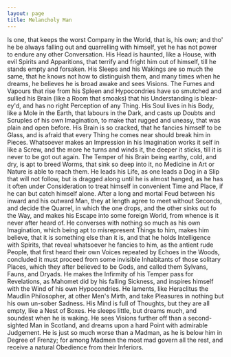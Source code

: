 ```yaml
---
layout: page
title: Melancholy Man
---
```


Is one, that keeps the worst Company in the
World, that is, his own; and tho' he be always falling out and quarrelling with himself,
yet he has not power to endure any other Conversation. His Head is haunted, like a House,
with evil Spirits and Apparitions, that terrify
and fright him out of himself, till he stands
empty and forsaken. His Sleeps and his Wakings are so much the same, that he knows not
how to distinguish them, and many times
when he dreams, he believes he is broad awake
and sees Visions. The Fumes and Vapours
that rise from his Spleen and Hypocondries
have so smutched and sullied his Brain (like a
Room that smoaks) that his Understanding is
blear-ey'd, and has no right Perception of any
Thing. His Soul lives in his Body, like a
Mole in the Earth, that labours in the Dark,
and casts up Doubts and Scruples of his own
Imagination, to make that rugged and uneasy,
that was plain and open before. His Brain is
so cracked, that he fancies himself to be Glass,
and is afraid that every Thing he comes near
should break him in Pieces. Whatsoever makes
an Impression in his Imagination works it self
in like a Screw, and the more he turns and
winds it, the deeper it sticks, till it is never to
be got out again. The Temper of his Brain
being earthy, cold, and dry, is apt to breed
Worms, that sink so deep into it, no Medicine
in Art or Nature is able to reach them. He
leads his Life, as one leads a Dog in a Slip
that will not follow, but is dragged along until
he is almost hanged, as he has it often under
Consideration to treat himself in convenient
Time and Place, if he can but catch himself
alone. After a long and mortal Feud between
his inward and his outward Man, they at
length agree to meet without Seconds, and decide the
Quarrel, in which the one drops, and the
other sinks out fo the Way, and makes his
Escape into some foreign World, from whence
is it never after heard of. He converses with
nothing so much as his own Imagination,
which being apt to misrepresent Things to him,
makes him believe, that it is something else
than it is, and that he holds Intelligence with
Spirits, that reveal whatsoever he fancies to
him, as the antient rude People, that first heard
their own Voices repeated by Echoes in the
Woods, concluded it must proceed from some
invisible Inhabitants of those solitary Places,
which they after believed to be Gods, and
called them   Sylvans, Fauns,   and   Dryads. He
makes the Infirmity of his Temper pass for
Revelations, as   Mahomet   did by his falling
Sickness, and inspires himself with the Wind
of his own Hypocondries. He laments, like
  Heraclitus   the Maudlin Philosopher, at other
Men's Mirth, and take Pleasures in nothing
but his own un-sober Sadness. His Mind is
full of Thoughts, but they are all empty, like
a Nest of Boxes. He sleeps little, but dreams
much, and soundest when he is waking. He
sees Visions further off than a second-sighted
Man in   Scotland,   and dreams upon a hard
Point with admirable Judgement. He is just
so much worse than a Madman, as he is below
him in Degree of Frenzy; for among Madmen
the most mad govern all the rest, and receive
a natural Obedience from their Inferiors.

